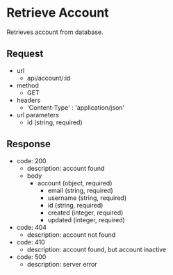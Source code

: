 # Retrieve Account
Retrieves account from database.

## Request
- url
  - api/account/:id
- method
  - GET
- headers
  - 'Content-Type' : 'application/json'
- url parameters
  - id (string, required)

## Response
- code: 200
  - description: account found
  - body
    - account (object, required)
      - email (string, required)
      - username (string, required)
      - id (string, required)
      - created (integer, required)
      - updated (integer, required)
- code: 404
  - description: account not found
- code: 410
  - description: account found, but account inactive
- code: 500
  - description: server error
